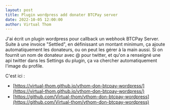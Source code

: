 ```yaml
---
layout: post
title: Plugin wordpress add donater BTCPay server
date: 2022-10-05 12:00:00
author: Virtual Thom
---
```

J'ai écrit un plugin wordpress pour callback un webhook BTCPay Server.  
Suite à une invoice "Settled", en définissant un montant minimum, ça ajoute automatiquement les donateurs, ou on peut les gérer à la main aussi. Si on fournit un nom de donateur avec @ pour twitter, et qu'on a renseigné une api twitter dans les Settings du plugin, ça va chercher automatiquement l'image du profile.  

C'est ici :  
 * [https://virtual-thom.github.io/vthom-don-btcpay-wordpress/](https://virtual-thom.github.io/vthom-don-btcpay-wordpress/)
 * [https://github.com/Virtual-thom/vthom-don-btcpay-wordpress](https://github.com/Virtual-thom/vthom-don-btcpay-wordpress)